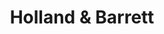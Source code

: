 ---
title: "Holland & Barrett"
url: /glasgow/holland-and-barrett-sauchiehall-street/
shop: health food
---